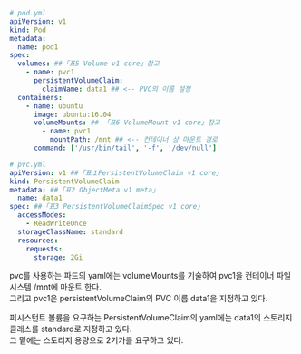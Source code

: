 ```yaml
# pod.yml
apiVersion: v1
kind: Pod
metadata:
  name: pod1
spec:
  volumes: ##「표5 Volume v1 core」참고
    - name: pvc1
      persistentVolumeClaim:
        claimName: data1 ## <-- PVC의 이름 설정
  containers:
    - name: ubuntu
      image: ubuntu:16.04
      volumeMounts: ## 「표6 VolumeMount v1 core」참고
        - name: pvc1
          mountPath: /mnt ## <-- 컨테이너 상 마운트 경로
      command: ['/usr/bin/tail', '-f', '/dev/null']
```

```yaml
# pvc.yml
apiVersion: v1 ##「표１PersistentVolumeClaim v1 core」
kind: PersistentVolumeClaim
metadata: ##「표2 ObjectMeta v1 meta」
  name: data1
spec: ##「표3 PersistentVolumeClaimSpec v1 core」
  accessModes:
    - ReadWriteOnce
  storageClassName: standard
  resources:
    requests:
      storage: 2Gi
```

pvc를 사용하는 파드의 yaml에는 volumeMounts를 기술하여 pvc1을 컨테이너 파일 시스템 /mnt에 마운트 한다.  
그리고 pvc1은 persistentVolumeClaim의 PVC 이름 data1을 지정하고 있다.

퍼시스턴트 볼륨을 요구하는 PersistentVolumeClaim의 yaml에는 data1의 스토리지 클래스를 standard로 지정하고 있다.  
그 밑에는 스토리지 용량으로 2기가를 요구하고 있다.
